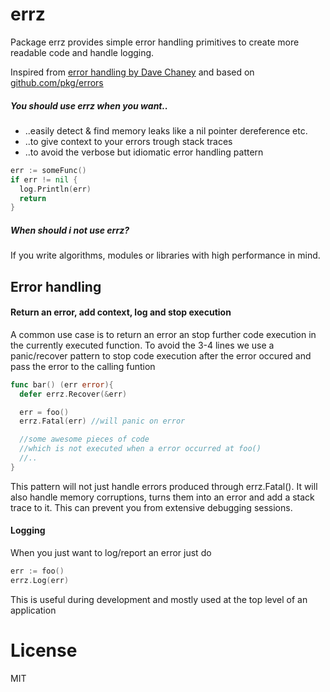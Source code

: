 # errz
Package errz provides simple error handling primitives to create more readable code and handle logging.

Inspired from [error handling by Dave Chaney](https://dave.cheney.net/2016/04/27/dont-just-check-errors-handle-them-gracefully) and based on [github.com/pkg/errors ](https://github.com/pkg/errors)

##### You should use errz when you want..
  * ..easily detect & find memory leaks like a nil pointer dereference etc.
  * ..to give context to your errors trough stack traces
  * ..to avoid the verbose but idiomatic error handling pattern
```go
err := someFunc()
if err != nil {
  log.Println(err)
  return
}
```

##### When should i **not** use errz?
If you write algorithms, modules or libraries with high performance in mind.

## Error handling



#### Return an error, add context, log and stop execution
A common use case is to return an error an stop further code execution in the currently executed function. To avoid the 3-4 lines we use a panic/recover pattern to stop code execution after the error occured and pass the error to the calling funtion
```go
func bar() (err error){
  defer errz.Recover(&err)

  err = foo()
  errz.Fatal(err) //will panic on error

  //some awesome pieces of code
  //which is not executed when a error occurred at foo()
  //..
}
```
This pattern will not just handle errors produced through errz.Fatal(). It will also handle memory corruptions, turns them into an error and add a stack trace to it. This can prevent you from extensive debugging sessions.

#### Logging
When you just want to log/report an error just do
```go
err := foo()
errz.Log(err)
```
This is useful during development and mostly used at the top level of an application

# License
MIT
